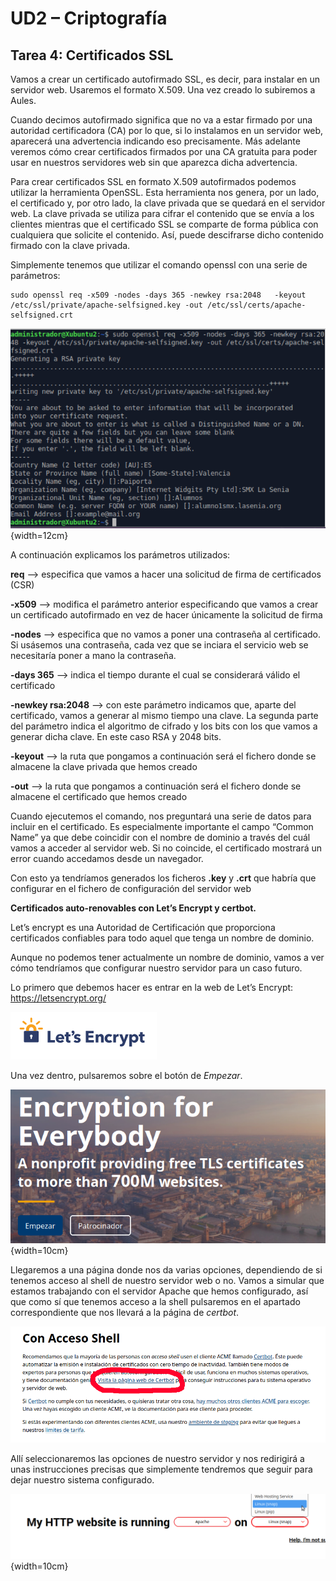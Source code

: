 # UD2 – Criptografía

## Tarea 4: Certificados SSL

Vamos a crear un certificado autofirmado SSL, es decir, para instalar en un servidor web. Usaremos el formato X.509. Una vez creado lo subiremos a Aules.

Cuando decimos autofirmado significa que no va a estar firmado por una autoridad certificadora (CA) por lo que, si lo instalamos en un servidor web, aparecerá una advertencia indicando eso precisamente. Más adelante veremos cómo crear certificados firmados por una CA gratuita para poder usar en nuestros servidores web sin que aparezca dicha advertencia.

Para crear certificados SSL en formato X.509 autofirmados podemos utilizar la herramienta OpenSSL. Esta herramienta nos genera, por un lado, el certificado y, por otro lado, la clave privada que se quedará en el servidor web. La clave privada se utiliza para cifrar el contenido que se envía a los clientes mientras que el certificado SSL se comparte de forma pública con cualquiera que solicite el contenido. Así, puede descifrarse dicho contenido firmado con la clave privada.

Simplemente tenemos que utilizar el comando openssl con una serie de parámetros:

```
sudo openssl req -x509 -nodes -days 365 -newkey rsa:2048   -keyout /etc/ssl/private/apache-selfsigned.key -out /etc/ssl/certs/apache-selfsigned.crt
```

![Creación del certificado](img/401.png){width=12cm}

A continuación explicamos los parámetros utilizados:

**req** –> especifica que vamos a hacer una solicitud de firma de certificados (CSR)

**-x509** –> modifica el parámetro anterior especificando que vamos a crear un certificado autofirmado en vez de hacer únicamente la solicitud de firma

**-nodes** –> especifica que no vamos a poner una contraseña al certificado. Si usásemos una contraseña, cada vez que se inciara el servicio web se necesitaría poner a mano la contraseña.

**-days 365** –> indica el tiempo durante el cual se considerará válido el certificado

**-newkey rsa:2048** –> con este parámetro indicamos que, aparte del certificado, vamos a generar al mismo tiempo una clave. La segunda parte del parámetro indica el algoritmo de cifrado y los bits con los que vamos a generar dicha clave. En este caso RSA y 2048 bits.

**-keyout** –> la ruta que pongamos a continuación será el fichero donde se almacene la clave privada que hemos creado

**-out** –> la ruta que pongamos a continuación será el fichero donde se almacene el certificado que hemos creado

Cuando ejecutemos el comando, nos preguntará una serie de datos para incluir en el certificado. Es especialmente importante el campo “Common Name” ya que debe coincidir con el nombre de dominio a través del cuál vamos a acceder al servidor web. Si no coincide, el certificado mostrará un error cuando accedamos desde un navegador.

Con esto ya tendríamos generados los ficheros **.key** y **.crt** que habría que configurar en el fichero de configuración del servidor web

**Certificados auto-renovables con Let’s Encrypt y certbot.**

Let’s encrypt es una Autoridad de Certificación que proporciona certificados confiables para todo aquel que tenga un nombre de dominio. 

Aunque no podemos tener actualmente un nombre de dominio, vamos a ver cómo tendríamos que configurar nuestro servidor para un caso futuro.

Lo primero que debemos hacer es entrar en la web de Let’s Encrypt: https://letsencrypt.org/

![Let's Encrypt](img/402.png)

Una vez dentro, pulsaremos sobre el botón de *Empezar*.

![Empezar](img/403.png){width=10cm}

Llegaremos a una página donde nos da varias opciones, dependiendo de si tenemos acceso al shell de nuestro servidor web o no. Vamos a simular que estamos trabajando con el servidor Apache que hemos configurado, así que como sí que tenemos acceso a la shell pulsaremos en el apartado correspondiente que nos llevará a la página de *certbot*.

![Con acceso shell](img/404.png)

Allí seleccionaremos las opciones de nuestro servidor y nos redirigirá a unas instrucciones precisas que simplemente tendremos que seguir para dejar nuestro sistema configurado.

![Apache](img/405.png){width=10cm}
